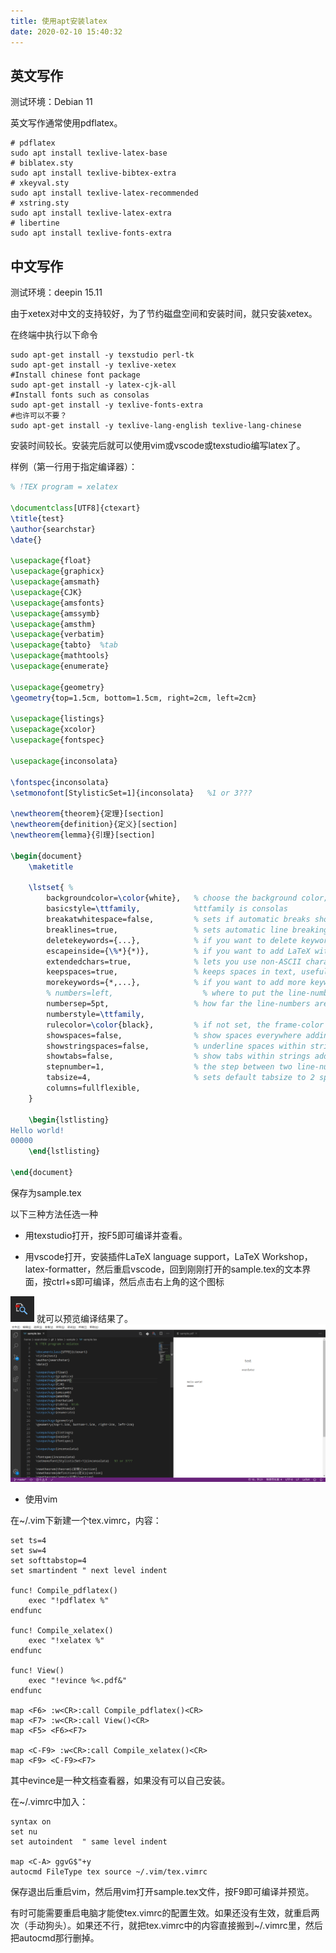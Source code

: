 ```yaml
---
title: 使用apt安装latex
date: 2020-02-10 15:40:32
---
```


## 英文写作

测试环境：Debian 11

英文写作通常使用pdflatex。

```shell
# pdflatex
sudo apt install texlive-latex-base
# biblatex.sty
sudo apt install texlive-bibtex-extra
# xkeyval.sty
sudo apt install texlive-latex-recommended
# xstring.sty
sudo apt install texlive-latex-extra
# libertine
sudo apt install texlive-fonts-extra
```

## 中文写作

测试环境：deepin 15.11

由于xetex对中文的支持较好，为了节约磁盘空间和安装时间，就只安装xetex。

在终端中执行以下命令

```shell
sudo apt-get install -y texstudio perl-tk 
sudo apt-get install -y texlive-xetex
#Install chinese font package
sudo apt-get install -y latex-cjk-all
#Install fonts such as consolas
sudo apt-get install -y texlive-fonts-extra
#也许可以不要？
sudo apt-get install -y texlive-lang-english texlive-lang-chinese
```

安装时间较长。安装完后就可以使用vim或vscode或texstudio编写latex了。

样例（第一行用于指定编译器）：

```tex
% !TEX program = xelatex

\documentclass[UTF8]{ctexart}
\title{test}
\author{searchstar}
\date{}

\usepackage{float}
\usepackage{graphicx}
\usepackage{amsmath}
\usepackage{CJK}
\usepackage{amsfonts}
\usepackage{amssymb}
\usepackage{amsthm}
\usepackage{verbatim}
\usepackage{tabto}	%tab
\usepackage{mathtools}
\usepackage{enumerate}

\usepackage{geometry}
\geometry{top=1.5cm, bottom=1.5cm, right=2cm, left=2cm}

\usepackage{listings}
\usepackage{xcolor}
\usepackage{fontspec}

\usepackage{inconsolata}

\fontspec{inconsolata}
\setmonofont[StylisticSet=1]{inconsolata}	%1 or 3???

\newtheorem{theorem}{定理}[section]
\newtheorem{definition}{定义}[section]
\newtheorem{lemma}{引理}[section]

\begin{document}
	\maketitle
	
	\lstset{ %  
		backgroundcolor=\color{white},   % choose the background color; you must add \usepackage{color} or \usepackage{xcolor}  
		basicstyle=\ttfamily,			 %ttfamily is consolas
		breakatwhitespace=false,         % sets if automatic breaks should only happen at whitespace  
		breaklines=true,                 % sets automatic line breaking  
		deletekeywords={...},            % if you want to delete keywords from the given language  
		escapeinside={\%*}{*)},          % if you want to add LaTeX within your code  
		extendedchars=true,              % lets you use non-ASCII characters; for 8-bits encodings only, does not work with UTF-8  
		keepspaces=true,                 % keeps spaces in text, useful for keeping indentation of code (possibly needs columns=flexible)  
		morekeywords={*,...},            % if you want to add more keywords to the set  
		% numbers=left,                    % where to put the line-numbers; possible values are (none, left, right)  
		numbersep=5pt,                   % how far the line-numbers are from the code  
		numberstyle=\ttfamily,
		rulecolor=\color{black},         % if not set, the frame-color may be changed on line-breaks within not-black text (e.g. comments (green here))  
		showspaces=false,                % show spaces everywhere adding particular underscores; it overrides 'showstringspaces'  
		showstringspaces=false,          % underline spaces within strings only  
		showtabs=false,                  % show tabs within strings adding particular underscores  
		stepnumber=1,                    % the step between two line-numbers. If it's 1, each line will be numbered  
		tabsize=4,                       % sets default tabsize to 2 spaces  
		columns=fullflexible,
	}

	\begin{lstlisting}
Hello world!
00000
	\end{lstlisting}

\end{document}
```

保存为sample.tex

以下三种方法任选一种

- 用texstudio打开，按F5即可编译并查看。

- 用vscode打开，安装插件LaTeX language support，LaTeX Workshop，latex-formatter，然后重启vscode，回到刚刚打开的sample.tex的文本界面，按ctrl+s即可编译，然后点击右上角的这个图标

![在这里插入图片描述](使用apt安装latex/20200210151704584.png)
就可以预览编译结果了。
![在这里插入图片描述](使用apt安装latex/20200210151839793.png)

- 使用vim

在~/.vim下新建一个tex.vimrc，内容：

```vimrc
set ts=4
set sw=4
set softtabstop=4
set smartindent	" next level indent

func! Compile_pdflatex()
	exec "!pdflatex %"
endfunc

func! Compile_xelatex()
	exec "!xelatex %"
endfunc

func! View()
	exec "!evince %<.pdf&"
endfunc

map <F6> :w<CR>:call Compile_pdflatex()<CR>
map <F7> :w<CR>:call View()<CR>
map <F5> <F6><F7>

map <C-F9> :w<CR>:call Compile_xelatex()<CR>
map <F9> <C-F9><F7>
```

其中evince是一种文档查看器，如果没有可以自己安装。

在~/.vimrc中加入：

```vimrc
syntax on
set nu
set autoindent	" same level indent

map <C-A> ggvG$"+y
autocmd FileType tex source ~/.vim/tex.vimrc
```

保存退出后重启vim，然后用vim打开sample.tex文件，按F9即可编译并预览。

有时可能需要重启电脑才能使tex.vimrc的配置生效。如果还没有生效，就重启两次（手动狗头）。如果还不行，就把tex.vimrc中的内容直接搬到~/.vimrc里，然后把autocmd那行删掉。

